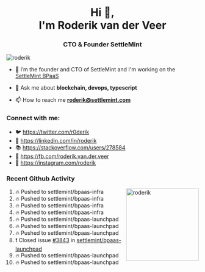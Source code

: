 <h1 align="center">Hi 👋,<br/> I'm Roderik van der Veer</h1>
<h3 align="center">CTO & Founder SettleMint</h3>

<p align="left"> <img src="https://komarev.com/ghpvc/?username=roderik" alt="roderik" /> </p>

- 🔭 I’m the founder and CTO of SettleMint and I'm working on the [SettleMint BPaaS](https://settlemint.com)

- 💬 Ask me about **blockchain, devops, typescript**

- 📫 How to reach me **roderik@settlemint.com**



### Connect with me:

- 🐦 https://twitter.com/r0derik
- 🏢 https://linkedin.com/in/roderik
- 📚 https://stackoverflow.com/users/278584
- 🙊 https://fb.com/roderik.van.der.veer
- 📸 https://instagram.com/roderik

### Recent Github Activity
<img src="https://github-readme-stats.vercel.app/api?username=roderik&show_icons=true&count_private=true" alt="roderik" align="right" height="190" />

<!--START_SECTION:activity-->
1. 🔥 Pushed to settlemint/bpaas-infra
2. 🔥 Pushed to settlemint/bpaas-infra
3. 🔥 Pushed to settlemint/bpaas-infra
4. 🔥 Pushed to settlemint/bpaas-infra
5. 🔥 Pushed to settlemint/bpaas-launchpad
6. 🔥 Pushed to settlemint/bpaas-launchpad
7. 🔥 Pushed to settlemint/bpaas-launchpad
8. ❗️ Closed issue [#3843](https://github.com/settlemint/bpaas-launchpad/issues/3843) in [settlemint/bpaas-launchpad](https://github.com/settlemint/bpaas-launchpad)
9. 🔥 Pushed to settlemint/bpaas-launchpad
10. 🔥 Pushed to settlemint/bpaas-launchpad
<!--END_SECTION:activity-->
